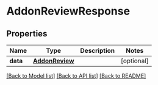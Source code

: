 # AddonReviewResponse


## Properties
Name | Type | Description | Notes
------------ | ------------- | ------------- | -------------
**data** | [**AddonReview**](AddonReview.md) |  | [optional] 

[[Back to Model list]](../README.md#documentation-for-models) [[Back to API list]](../README.md#documentation-for-api-endpoints) [[Back to README]](../README.md)


